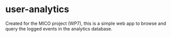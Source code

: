# user-analytics
Created for the MICO project (WP7), this is a simple web app to browse and query the logged events in the analytics database.
